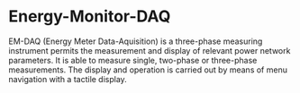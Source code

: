 # Energy-Monitor-DAQ

EM-DAQ (Energy Meter Data-Aquisition) is a three-phase measuring instrument permits the measurement and display of relevant power network parameters.
It is able to measure single, two-phase or three-phase measurements. 
The display and operation is carried out by means of menu navigation with a tactile display.

